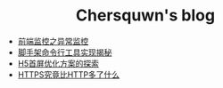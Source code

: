 <h1 align="center">Chersquwn's blog</h1>

- [前端监控之异常监控](./posts/前端监控之异常监控/README.md)
- [脚手架命令行工具实现揭秘](./posts/脚手架命令行工具实现揭秘/README.md)
- [H5首屏优化方案的探索](./posts/H5首屏优化方案的探索/README.md)
- [HTTPS究竟比HTTP多了什么](./posts/HTTPS究竟比HTTP多了什么/README.md)
